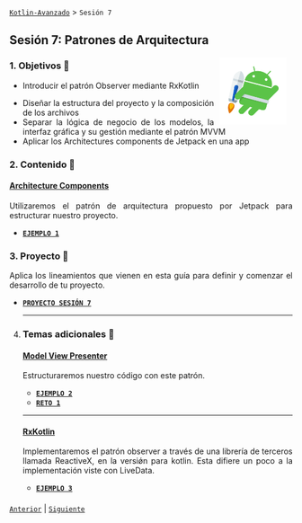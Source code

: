 [`Kotlin-Avanzado`](../Readme.md) > `Sesión 7`

## Sesión 7: Patrones de Arquitectura

<img src="images/jetpack.png" align="right" height="120" hspace="10">

<div style="text-align: justify;">

### 1. Objetivos :dart: 


* Introducir el patrón Observer mediante RxKotlin

- Diseñar la estructura del proyecto y la composición de los archivos
- Separar la lógica de negocio de los modelos, la interfaz gráfica y su gestión mediante el patrón MVVM
- Aplicar los Architectures components de Jetpack en una app



### 2. Contenido :blue_book: 

####  <ins>Architecture Components</ins>

Utilizaremos el patrón de arquitectura propuesto por Jetpack para estructurar nuestro proyecto. 

- [**`EJEMPLO 1`**](Ejemplo-01/)

### 3. Proyecto :hammer:

Aplica los lineamientos que vienen en esta guía para definir y comenzar el desarrollo de tu proyecto.

- [**`PROYECTO SESIÓN 7`**](Proyecto/Readme.md)

  ---

4. ### Temas adicionales 📖

   #### <ins>Model View Presenter</ins>

   Estructuraremos nuestro código con este patrón.

   - [**`EJEMPLO 2`**](Ejemplo-02/Readme.md)
   - [**`RETO 1`**](Reto-01/Readme.md)

   ---

    

   #### <ins>RxKotlin</ins>

   Implementaremos el patrón observer a través de una librería de terceros llamada ReactiveX, en la versiǿn para kotlin. Esta difiere un poco a la implementación viste con LiveData.

   - [**`EJEMPLO 3`**](Ejemplo-03/Readme.md)

   ####  

[`Anterior`](../Sesion-03/Readme.md) | [`Siguiente`](../Sesion-05/Readme.md)      

</div>

